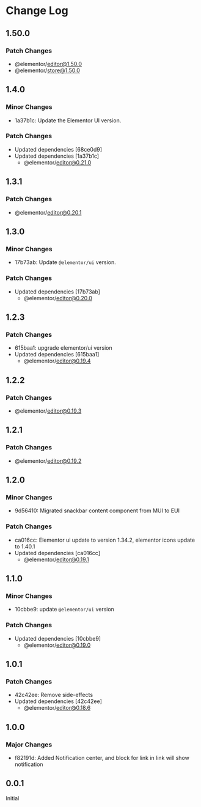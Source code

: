 # Change Log

## 1.50.0

### Patch Changes

- @elementor/editor@1.50.0
- @elementor/store@1.50.0

## 1.4.0

### Minor Changes

- 1a37b1c: Update the Elementor UI version.

### Patch Changes

- Updated dependencies [68ce0d9]
- Updated dependencies [1a37b1c]
  - @elementor/editor@0.21.0

## 1.3.1

### Patch Changes

- @elementor/editor@0.20.1

## 1.3.0

### Minor Changes

- 17b73ab: Update `@elementor/ui` version.

### Patch Changes

- Updated dependencies [17b73ab]
  - @elementor/editor@0.20.0

## 1.2.3

### Patch Changes

- 615baa1: upgrade elementor/ui version
- Updated dependencies [615baa1]
  - @elementor/editor@0.19.4

## 1.2.2

### Patch Changes

- @elementor/editor@0.19.3

## 1.2.1

### Patch Changes

- @elementor/editor@0.19.2

## 1.2.0

### Minor Changes

- 9d56410: Migrated snackbar content component from MUI to EUI

### Patch Changes

- ca016cc: Elementor ui update to version 1.34.2, elementor icons update to 1.40.1
- Updated dependencies [ca016cc]
  - @elementor/editor@0.19.1

## 1.1.0

### Minor Changes

- 10cbbe9: update `@elementor/ui` version

### Patch Changes

- Updated dependencies [10cbbe9]
  - @elementor/editor@0.19.0

## 1.0.1

### Patch Changes

- 42c42ee: Remove side-effects
- Updated dependencies [42c42ee]
  - @elementor/editor@0.18.6

## 1.0.0

### Major Changes

- f82191d: Added Notification center, and block for link in link will show notification

## 0.0.1

Initial
